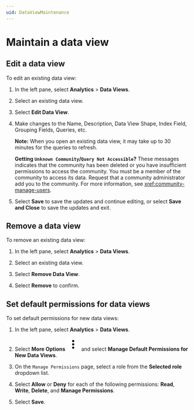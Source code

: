 ```yaml
---
uid: DataViewMaintenance
---
```


# Maintain a data view

## Edit a data view

To edit an existing data view:

1. In the left pane, select **Analytics** > **Data Views**.

1. Select an existing data view.

1. Select **Edit Data View**.

1. Make changes to the Name, Description, Data View Shape, Index Field, Grouping Fields, Queries, etc.

   **Note:** When you open an existing data view, it may take up to 30 minutes for the queries to refresh.

   **Getting `Unknown Community`/`Query Not Accessible`?** These messages indicates that the community has been deleted or you have insufficient permissions to access the community. You must be a member of the community to access its data. Request that a community administrator add you to the community. For more information, see <xref:community-manage-users>.

1. Select **Save** to save the updates and continue editing, or select **Save and Close** to save the updates and exit.

## Remove a data view

To remove an existing data view:

1. In the left pane, select **Analytics** > **Data Views**.

1. Select an existing data view.

1. Select **Remove Data View**.

1. Select **Remove** to confirm.

## Set default permissions for data views

To set default permissions for new data views:

1. In the left pane, select **Analytics** > **Data Views**.

1. Select **More Options** ![More options icon](../../_icons/default/dots-vertical.svg) and select **Manage Default Permissions for New Data Views**.

1. On the `Manage Permissions` page, select a role from the **Selected role** dropdown list.

1. Select **Allow** or **Deny** for each of the following permissions: **Read**, **Write**, **Delete**, and **Manage Permissions**.

1. Select **Save**.
